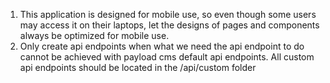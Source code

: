 1. This application is designed for mobile use, so even though some users may access it on their laptops, let the designs of pages and components always be optimized for mobile use.
2. Only create api endpoints when what we need the api endpoint to do cannot be achieved with payload cms default api endpoints. All custom api endpoints should be located in the /api/custom folder